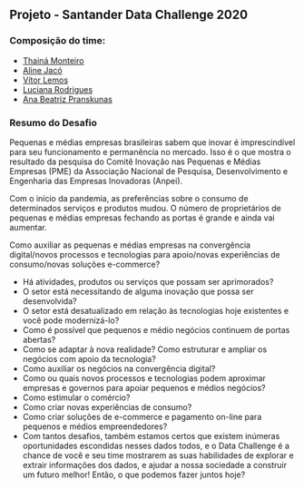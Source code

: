 ## Projeto - Santander Data Challenge 2020 
### Composição do time:

- [Thainá Monteiro](https://www.linkedin.com/in/thaina-monteiro/)
- [Aline Jacó](https://www.linkedin.com/in/aline-jacó-23476a76/)
- [Vítor Lemos](https://www.linkedin.com/in/vitorgamalemos/)
- [Luciana Rodrigues](https://www.linkedin.com/in/luciana-rodrigues-a8451aa3/)
- [Ana Beatriz Pranskunas](https://www.linkedin.com/in/ana-beatriz-pranskunas-292585101/)

### Resumo do Desafio

Pequenas e médias empresas brasileiras sabem que inovar é imprescindível para seu funcionamento e permanência no mercado. Isso é o que mostra o resultado da pesquisa do Comitê Inovação nas Pequenas e Médias Empresas (PME) da Associação Nacional de Pesquisa, Desenvolvimento e Engenharia das Empresas Inovadoras (Anpei).

Com o início da pandemia, as preferências sobre o consumo de determinados serviços e produtos mudou. O número de proprietários de pequenas e médias empresas fechando as portas é grande e ainda vai aumentar.


Como auxiliar as pequenas e médias empresas na convergência digital/novos processos e tecnologias para apoio/novas experiências de consumo/novas soluções e-commerce?

- Há atividades, produtos ou serviços que possam ser aprimorados?
- O setor está necessitando de alguma inovação que possa ser desenvolvida?
- O setor está desatualizado em relação às tecnologias hoje existentes e você pode modernizá-lo?
- Como é possível que pequenos e médio negócios continuem de portas abertas?
- Como se adaptar à nova realidade? Como estruturar e ampliar os negócios com apoio da tecnologia?
- Como auxiliar os negócios na convergência digital?
- Como ou quais novos processos e tecnologias podem aproximar empresas e governos para apoiar pequenos e médios negócios?
- Como estimular o comércio?
- Como criar novas experiências de consumo?
- Como criar soluções de e-commerce e pagamento on-line para pequenos e médios empreendedores?
- Com tantos desafios, também estamos certos que existem inúmeras oportunidades escondidas nesses dados todos, e o Data Challenge é a chance de você e seu time mostrarem as suas habilidades de explorar e extrair informações dos dados, e ajudar a nossa sociedade a construir um futuro melhor! Então, o que podemos fazer juntos hoje?
